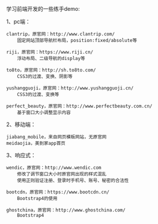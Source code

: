 学习前端开发的一些练手demo:

1、pc端：
    
    clantrip，原官网：http://www.clantrip.com/ 
        固定网站顶部导航栏布局，position:fixed/absolute等
        
    riji，原官网：https://www.riji.cn/
        浮动布局、二级导航的display等
        
    to8to，原官网：http://sh.to8to.com/
        CSS3的过渡、变换、阴影等
        
    yushangguoji，原官网：http://www.yushangguoji.cn/
        CSS3的过渡、变换等
        
    perfect_beauty，原官网：http://www.perfectbeauty.com.cn/
        基于窗口大小调整显示内容
        
2、移动端：

    jiabang_mobile，来自网页模板网站，无原官网
    meidaojia，美到家app首页
    
3、响应式：
    
    wendic，原官网：http://www.wendic.com
        修改了调节窗口大小时原官网出现的样式混乱
        使用正则验证注册、登录时手机号、账号、秘密的合法性    
        
    bootcdn，原官网：https://www.bootcdn.cn/
        Bootstrap4的使用
        
    ghostchina，原官网：http://www.ghostchina.com/
        Bootstrap4         
